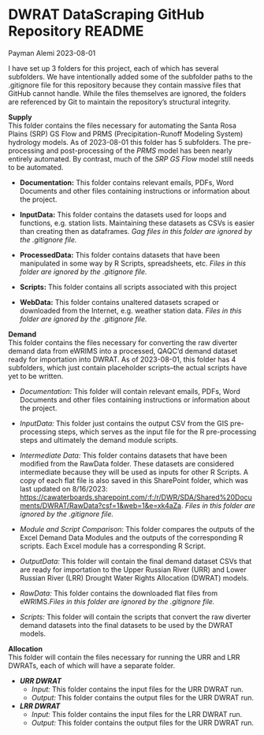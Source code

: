 DWRAT DataScraping GitHub Repository README
================
Payman Alemi
2023-08-01

I have set up 3 folders for this project, each of which has several
subfolders. We have intentionally added some of the subfolder paths to
the .gitignore file for this repository because they contain massive
files that GitHub cannot handle. While the files themselves are ignored,
the folders are referenced by Git to maintain the repository’s
structural integrity.

**Supply**  
This folder contains the files necessary for automating the Santa Rosa
Plains (SRP) GS Flow and PRMS (Precipitation-Runoff Modeling System)
hydrology models. As of 2023-08-01 this folder has 5 subfolders. The
pre-processing and post-processing of the *PRMS* model has been nearly
entirely automated. By contrast, much of the *SRP GS Flow* model still
needs to be automated.

- **Documentation:** This folder contains relevant emails, PDFs, Word
  Documents and other files containing instructions or information about
  the project.

- **InputData:** This folder contains the datasets used for loops and
  functions, e.g. station lists. Maintaining these datasets as CSVs is
  easier than creating then as dataframes. *Gag files in this folder are
  ignored by the .gitignore file.*

- **ProcessedData:** This folder contains datasets that have been
  manipulated in some way by R Scripts, spreadsheets, etc. *Files in
  this folder are ignored by the .gitignore file.*

- **Scripts:** This folder contains all scripts associated with this
  project

- **WebData:** This folder contains unaltered datasets scraped or
  downloaded from the Internet, e.g. weather station data. *Files in
  this folder are ignored by the .gitignore file.*

**Demand**  
This folder contains the files necessary for converting the raw diverter
demand data from eWRIMS into a processed, QAQC’d demand dataset ready
for importation into DWRAT. As of 2023-08-01, this folder has 4
subfolders, which just contain placeholder scripts–the actual scripts
have yet to be written.

- *Documentation*: This folder will contain relevant emails, PDFs, Word
  Documents and other files containing instructions or information about
  the project.

- *InputData:* This folder just contains the output CSV from the GIS
  pre-processing steps, which serves as the input file for the R
  pre-processing steps and ultimately the demand module scripts.

- *Intermediate Data:* This folder contains datasets that have been
  modified from the RawData folder. These datasets are considered
  intermediate because they will be used as inputs for other R Scripts.
   A copy of each flat file is also saved in this SharePoint folder, which was last updated on 8/16/2023:
  https://cawaterboards.sharepoint.com/:f:/r/DWR/SDA/Shared%20Documents/DWRAT/RawData?csf=1&web=1&e=xk4aZa.
  *Files in this folder are ignored by the .gitignore file.*

- *Module and Script Comparison*: This folder compares the outputs of
  the Excel Demand Data Modules and the outputs of the corresponding R
  scripts. Each Excel module has a corresponding R Script.

- *OutputData:* This folder will contain the final demand dataset CSVs
  that are ready for importation to the Upper Russian River (URR) and
  Lower Russian River (LRR) Drought Water Rights Allocation (DWRAT)
  models.

- *RawData:* This folder contains the downloaded flat files from
  eWRIMS.*Files in this folder are ignored by the .gitignore file.*

- *Scripts:* This folder will contain the scripts that convert the raw
  diverter demand datasets into the final datasets to be used by the
  DWRAT models.

**Allocation**  
This folder will contain the files necessary for running the URR and LRR
DWRATs, each of which will have a separate folder.

- ***URR DWRAT***
  - *Input:* This folder contains the input files for the URR DWRAT run.
  - *Output:* This folder contains the output files for the URR DWRAT
    run.
- ***LRR DWRAT***
  - *Input:* This folder contains the input files for the LRR DWRAT run.
  - *Output:* This folder contains the output files for the URR DWRAT
    run.
